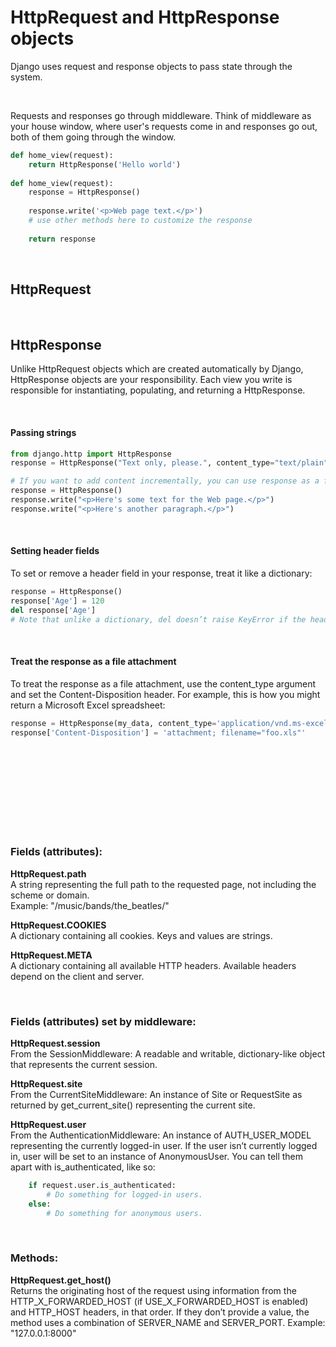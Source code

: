 # HttpRequest and HttpResponse objects
Django uses request and response objects to pass state through the system.

<br>

Requests and responses go through middleware. Think of middleware as your house window, where user's requests come in and responses go out, both of them going through the window.
```python
def home_view(request):
    return HttpResponse('Hello world')
    
def home_view(request):
    response = HttpResponse()
    
    response.write('<p>Web page text.</p>')
    # use other methods here to customize the response
    
    return response
```

<br>

## HttpRequest

<br>

## HttpResponse
Unlike HttpRequest objects which are created automatically by Django, HttpResponse objects are your responsibility. Each view you write is responsible for instantiating, populating, and returning a HttpResponse.

<br>

#### Passing strings
```python
from django.http import HttpResponse
response = HttpResponse("Text only, please.", content_type="text/plain")

# If you want to add content incrementally, you can use response as a file-like object:
response = HttpResponse()
response.write("<p>Here's some text for the Web page.</p>")
response.write("<p>Here's another paragraph.</p>")
```

<br>

#### Setting header fields
To set or remove a header field in your response, treat it like a dictionary:
```python
response = HttpResponse()
response['Age'] = 120
del response['Age']
# Note that unlike a dictionary, del doesn’t raise KeyError if the header field doesn’t exist.
```

<br>

#### Treat the response as a file attachment
To treat the response as a file attachment, use the content_type argument and set the Content-Disposition header. For example, this is how you might return a Microsoft Excel spreadsheet:
```python
response = HttpResponse(my_data, content_type='application/vnd.ms-excel')
response['Content-Disposition'] = 'attachment; filename="foo.xls"'
```

<br>
<br>
<br>
<br>
<br>
<br>
<br>
<br>


### Fields (attributes):
**HttpRequest.path**  
A string representing the full path to the requested page, not including the scheme or domain.  
Example: "/music/bands/the_beatles/"

**HttpRequest.COOKIES**  
A dictionary containing all cookies. Keys and values are strings.
    
**HttpRequest.META**  
A dictionary containing all available HTTP headers. Available headers depend on the client and server.

<br>

### Fields (attributes) set by middleware:
**HttpRequest.session**  
From the SessionMiddleware: A readable and writable, dictionary-like object that represents the current session.

**HttpRequest.site**  
From the CurrentSiteMiddleware: An instance of Site or RequestSite as returned by get_current_site() representing the current site.

**HttpRequest.user**  
From the AuthenticationMiddleware: An instance of AUTH_USER_MODEL representing the currently logged-in user. If the user isn’t currently logged in, user will be set to an instance of AnonymousUser. You can tell them apart with is_authenticated, like so:
```python
    if request.user.is_authenticated:
        # Do something for logged-in users.
    else:
        # Do something for anonymous users.
```

<br>

### Methods:
**HttpRequest.get_host()**  
Returns the originating host of the request using information from the HTTP_X_FORWARDED_HOST (if USE_X_FORWARDED_HOST is enabled) and HTTP_HOST headers, in that order. If they don’t provide a value, the method uses a combination of SERVER_NAME and SERVER_PORT. Example: "127.0.0.1:8000"


